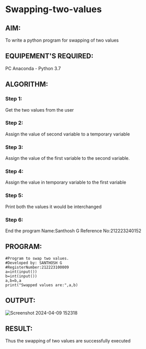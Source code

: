 # Swapping-two-values
## AIM:
To write a python program for swapping of two values
## EQUIPEMENT'S REQUIRED: 
PC
Anaconda - Python 3.7
## ALGORITHM: 
### Step 1:
Get the two values from the user
### Step 2: 
Assign the value of second variable to a temporary variable 
### Step 3: 
Assign the value of the first variable to the second variable.
### Step 4:  
Assign the value in temporary variable to the first variable
### Step 5: 
Print both the values it would be interchanged
### Step 6: 

End the program
Name:Santhosh G
Reference No:212223240152
## PROGRAM:
```
#Program to swap two values.
#Developed by: SANTHOSH G
#RegisterNumber:212223100009
a=int(input())
b=int(input())
a,b=b,a
print("Swapped values are:",a,b)

```
## OUTPUT:
![Screenshot 2024-04-09 152318](https://github.com/GSanthosh007/Swapping-two-values/assets/147527586/069a3938-c252-402e-962c-bd7c27957b18)

## RESULT:
Thus the swapping of two values are successfully executed



